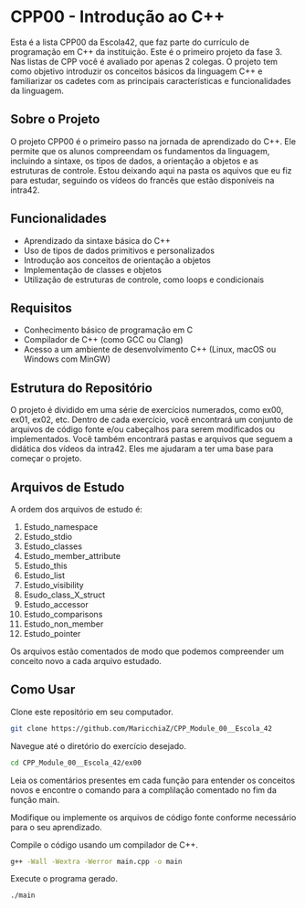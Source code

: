 # CPP00 - Introdução ao C++

Esta é a lista CPP00 da Escola42, que faz parte do currículo de programação em C++ da instituição. Este é o primeiro projeto da fase 3. Nas listas de CPP você é avaliado por apenas 2 colegas. 
O projeto tem como objetivo introduzir os conceitos básicos da linguagem C++ e familiarizar os cadetes com as principais características e funcionalidades da linguagem.

## Sobre o Projeto

O projeto CPP00 é o primeiro passo na jornada de aprendizado do C++. Ele permite que os alunos compreendam os fundamentos da linguagem, incluindo a sintaxe, os tipos de dados, a orientação a objetos e as estruturas de controle. Estou deixando aqui na pasta os aquivos que eu fiz para estudar, seguindo os vídeos do francês que estão disponíveis na intra42.

## Funcionalidades

- Aprendizado da sintaxe básica do C++
- Uso de tipos de dados primitivos e personalizados
- Introdução aos conceitos de orientação a objetos
- Implementação de classes e objetos
- Utilização de estruturas de controle, como loops e condicionais

## Requisitos

- Conhecimento básico de programação em C
- Compilador de C++ (como GCC ou Clang)
- Acesso a um ambiente de desenvolvimento C++ (Linux, macOS ou Windows com MinGW)

## Estrutura do Repositório

O projeto é dividido em uma série de exercícios numerados, como ex00, ex01, ex02, etc.
Dentro de cada exercício, você encontrará um conjunto de arquivos de código fonte e/ou cabeçalhos para serem modificados ou implementados.
Você também encontrará pastas e arquivos que seguem a didática dos vídeos da intra42. Eles me ajudaram a ter uma base para começar o projeto.

## Arquivos de Estudo

A ordem dos arquivos de estudo é:

1. Estudo_namespace
2. Estudo_stdio
3. Estudo_classes
4. Estudo_member_attribute
5. Estudo_this
6. Estudo_list
7. Estudo_visibility
8. Esudo_class_X_struct
9. Estudo_accessor
10. Estudo_comparisons
11. Estudo_non_member
12. Estudo_pointer

Os arquivos estão comentados de modo que podemos compreender um conceito novo a cada arquivo estudado.

## Como Usar

Clone este repositório em seu computador.
```bash
git clone https://github.com/MaricchiaZ/CPP_Module_00__Escola_42
```

Navegue até o diretório do exercício desejado.
```bash
cd CPP_Module_00__Escola_42/ex00
```

Leia os comentários presentes em cada função para entender os conceitos novos e encontre o comando para a complilação comentado no fim da função main.

Modifique ou implemente os arquivos de código fonte conforme necessário para o seu aprendizado.

Compile o código usando um compilador de C++.
```bash
g++ -Wall -Wextra -Werror main.cpp -o main
```

Execute o programa gerado.
```bash
./main
```
